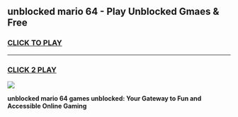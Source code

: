 
## unblocked mario 64 - Play Unblocked Gmaes & Free
<h3>
<a href="https://premium.freeplayer.one?title=unblocked_mario_64&ref=20F">CLICK TO PLAY</a></h3>
<hr>

<h3>
<a href="https://premium.freeplayer.one?title=unblocked_mario_64&ref=20F">CLICK 2 PLAY</a>
  
</h3>

<a href="https://premium.freeplayer.one?title=unblocked_mario_64&ref=20F/"><img src="https://clearcache.store/games.png"></a>


**unblocked mario 64 games unblocked: Your Gateway to Fun and Accessible Online Gaming**
